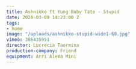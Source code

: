 ```yaml
---
title: Ashnikko ft Yung Baby Tate - Stupid
date: 2020-03-09 14:23:00 Z
tags:
- home
image: "/uploads/ashnikko-stupid-wide1-60.jpg"
vimeo: 386435951
director: Lucrecia Taormina
production-company: Friend
equipment: Arri Alexa Mini
---
```


